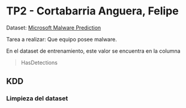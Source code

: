 # TP2 - Cortabarria Anguera, Felipe
Dataset: [Microsoft Malware Prediction](https://www.kaggle.com/competitions/microsoft-malware-prediction/data)

Tarea a realizar: Que equipo posee malware. 

En el dataset de entrenamiento, este valor se encuentra en la columna
>HasDetections

## KDD

### Limpieza del dataset

